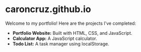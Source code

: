# caroncruz.github.io

Welcome to my portfolio! Here are the projects I've completed:

- **Portfolio Website:** Built with HTML, CSS, and JavaScript.
- **Calculator App:** A JavaScript calculator.
- **Todo List:** A task manager using localStorage.